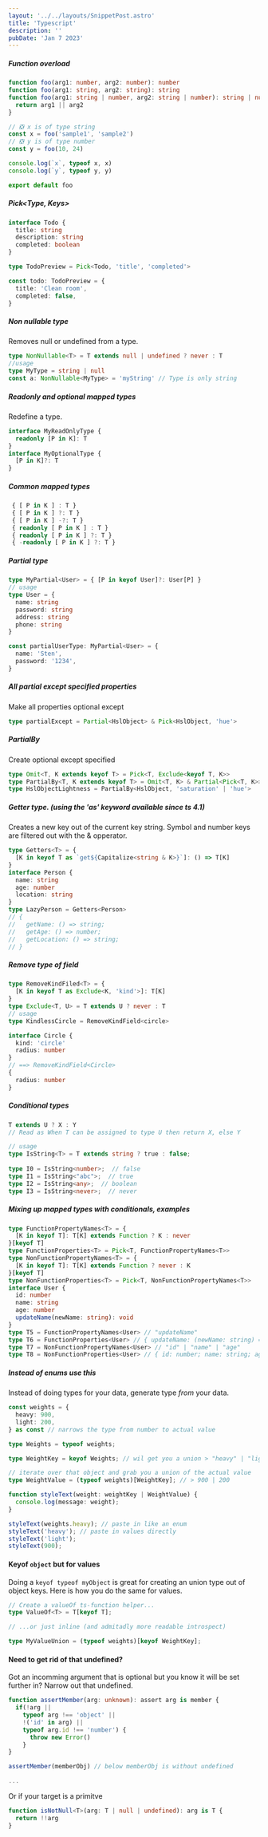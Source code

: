 ```yaml
---
layout: '../../layouts/SnippetPost.astro'
title: 'Typescript'
description: ''
pubDate: 'Jan 7 2023'
---
```


##### Function overload

```typescript
function foo(arg1: number, arg2: number): number
function foo(arg1: string, arg2: string): string
function foo(arg1: string | number, arg2: string | number): string | number {
  return arg1 || arg2
}

// ❎ x is of type string
const x = foo('sample1', 'sample2')
// ❎ y is of type number
const y = foo(10, 24)

console.log(`x`, typeof x, x)
console.log(`y`, typeof y, y)

export default foo
```

##### Pick<Type, Keys>

```typescript
interface Todo {
  title: string
  description: string
  completed: boolean
}

type TodoPreview = Pick<Todo, 'title', 'completed'>

const todo: TodoPreview = {
  title: 'Clean room',
  completed: false,
}
```

##### Non nullable type

Removes null or undefined from a type.

```typescript
type NonNullable<T> = T extends null | undefined ? never : T
//usage
type MyType = string | null
const a: NonNullable<MyType> = 'myString' // Type is only string
```

##### Readonly and optional mapped types

Redefine a type.

```typescript
interface MyReadOnlyType {
  readonly [P in K]: T
}
interface MyOptionalType {
  [P in K]?: T
}
```

##### Common mapped types

```typescript
 { [ P in K ] : T }
 { [ P in K ] ?: T }
 { [ P in K ] -?: T }
 { readonly [ P in K ] : T }
 { readonly [ P in K ] ?: T }
 { -readonly [ P in K ] ?: T }
```

##### Partial type

```typescript
type MyPartial<User> = { [P in keyof User]?: User[P] }
// usage
type User = {
  name: string
  password: string
  address: string
  phone: string
}

const partialUserType: MyPartial<User> = {
  name: 'Sten',
  password: '1234',
}
```

##### All partial except specified properties

Make all properties optional except

```typescript
type partialExcept = Partial<HslObject> & Pick<HslObject, 'hue'>
```

##### PartialBy

Create optional except specified

```typescript
type Omit<T, K extends keyof T> = Pick<T, Exclude<keyof T, K>>
type PartialBy<T, K extends keyof T> = Omit<T, K> & Partial<Pick<T, K>>
type HslObjectLightness = PartialBy<HslObject, 'saturation' | 'hue'>
```

##### Getter type. (using the 'as' keyword available since ts 4.1)

Creates a new key out of the current key string.
Symbol and number keys are filtered out with the & opperator.

```typescript
type Getters<T> = {
  [K in keyof T as `get${Capitalize<string & K>}`]: () => T[K]
}
interface Person {
  name: string
  age: number
  location: string
}
type LazyPerson = Getters<Person>
// {
//   getName: () => string;
//   getAge: () => number;
//   getLocation: () => string;
// }
```

##### Remove type of field

```typescript
type RemoveKindFiled<T> = {
  [K in keyof T as Exclude<K, 'kind'>]: T[K]
}
type Exclude<T, U> = T extends U ? never : T
// usage
type KindlessCircle = RemoveKindField<circle>

interface Circle {
  kind: 'circle'
  radius: number
}
// ==> RemoveKindField<Circle>
{
  radius: number
}
```

##### Conditional types

```typescript
T extends U ? X : Y
// Read as When T can be assigned to type U then return X, else Y

// usage
type IsString<T> = T extends string ? true : false;
​
type I0 = IsString<number>;  // false
type I1 = IsString<"abc">;  // true
type I2 = IsString<any>;  // boolean
type I3 = IsString<never>;  // never
```

##### Mixing up mapped types with conditionals, examples

```typescript
type FunctionPropertyNames<T> = {
  [K in keyof T]: T[K] extends Function ? K : never
}[keyof T]
type FunctionProperties<T> = Pick<T, FunctionPropertyNames<T>>
type NonFunctionPropertyNames<T> = {
  [K in keyof T]: T[K] extends Function ? never : K
}[keyof T]
type NonFunctionProperties<T> = Pick<T, NonFunctionPropertyNames<T>>
interface User {
  id: number
  name: string
  age: number
  updateName(newName: string): void
}
type T5 = FunctionPropertyNames<User> // "updateName"
type T6 = FunctionProperties<User> // { updateName: (newName: string) => void; }
type T7 = NonFunctionPropertyNames<User> // "id" | "name" | "age"
type T8 = NonFunctionProperties<User> // { id: number; name: string; age: number; }
```

##### Instead of enums use this

Instead of doing types for your data, generate type _from_ your data.

```typescript
const weights = {
  heavy: 900,
  light: 200,
} as const // narrows the type from number to actual value

type Weights = typeof weights;

type WeightKey = keyof Weights; // wil get you a union > "heavy" | "light"

// iterate over that object and grab you a union of the actual value
type WeightValue = (typeof weights)[WeightKey]; // > 900 | 200

function styleText(weight: weightKey | WeightValue) {
  console.log(message: weight);
}

styleText(weights.heavy); // paste in like an enum
styleText('heavy'); // paste in values directly
styleText('light');
styleText(900);
```

#### Keyof `object` but for values

Doing a `keyof typeof myObject` is great for creating an union type out of object keys. Here is how you do the same for values.

```typescript
// Create a valueOf ts-function helper...
type ValueOf<T> = T[keyof T];

// ...or just inline (and admitadly more readable introspect)

type MyValueUnion = (typeof weights)[keyof WeightKey];
```

#### Need to get rid of that undefined?

Got an incomming argument that is optional but you know it will be set further in? Narrow out that undefined.

```typescript
function assertMember(arg: unknown): assert arg is member {
  if(!arg ||
    typeof arg !== 'object' ||
    !('id' in arg) ||
    typeof arg.id !== 'number') {
      throw new Error()
    }
}

assertMember(memberObj) // below memberObj is without undefined

...
```

Or if your target is a primitve

```typescript
function isNotNull<T>(arg: T | null | undefined): arg is T {
  return !!arg
}
```
